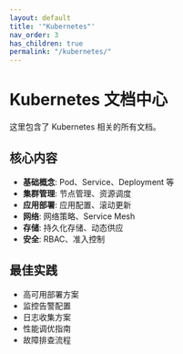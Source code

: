 ```yaml
---
layout: default
title: '"Kubernetes"'
nav_order: 3
has_children: true
permalink: "/kubernetes/"
---
```


# Kubernetes 文档中心

这里包含了 Kubernetes 相关的所有文档。

## 核心内容

- **基础概念**: Pod、Service、Deployment 等
- **集群管理**: 节点管理、资源调度
- **应用部署**: 应用配置、滚动更新
- **网络**: 网络策略、Service Mesh
- **存储**: 持久化存储、动态供应
- **安全**: RBAC、准入控制

## 最佳实践

- 高可用部署方案
- 监控告警配置
- 日志收集方案
- 性能调优指南
- 故障排查流程
